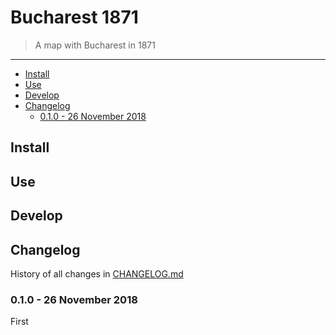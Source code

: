 # Bucharest 1871

> A map with Bucharest in 1871

---

<!-- MarkdownTOC levels="1,2,3" autolink="true" indent="    " -->

- [Install](#install)
- [Use](#use)
- [Develop](#develop)
- [Changelog](#changelog)
    - [0.1.0 - 26 November 2018](#010---26-november-2018)

<!-- /MarkdownTOC -->

## Install

## Use

## Develop

## Changelog

History of all changes in [CHANGELOG.md](CHANGELOG.md)

### 0.1.0 - 26 November 2018

First
